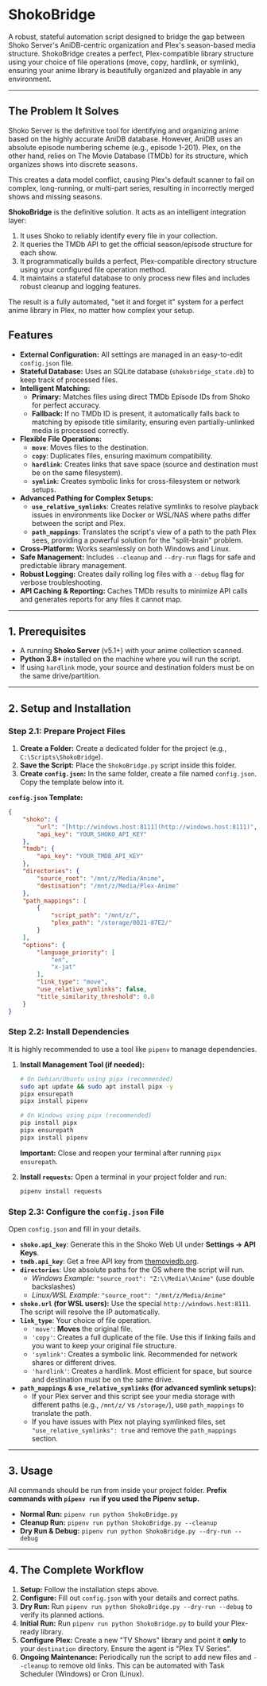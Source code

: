 # ShokoBridge

A robust, stateful automation script designed to bridge the gap between Shoko Server's AniDB-centric organization and Plex's season-based media structure. ShokoBridge creates a perfect, Plex-compatible library structure using your choice of file operations (move, copy, hardlink, or symlink), ensuring your anime library is beautifully organized and playable in any environment.

---

## The Problem It Solves

Shoko Server is the definitive tool for identifying and organizing anime based on the highly accurate AniDB database. However, AniDB uses an absolute episode numbering scheme (e.g., episode 1-201). Plex, on the other hand, relies on The Movie Database (TMDb) for its structure, which organizes shows into discrete seasons.

This creates a data model conflict, causing Plex's default scanner to fail on complex, long-running, or multi-part series, resulting in incorrectly merged shows and missing seasons.

**ShokoBridge** is the definitive solution. It acts as an intelligent integration layer:

1. It uses Shoko to reliably identify every file in your collection.
2. It queries the TMDb API to get the official season/episode structure for each show.
3. It programmatically builds a perfect, Plex-compatible directory structure using your configured file operation method.
4. It maintains a stateful database to only process new files and includes robust cleanup and logging features.

The result is a fully automated, "set it and forget it" system for a perfect anime library in Plex, no matter how complex your setup.

## Features

* **External Configuration:** All settings are managed in an easy-to-edit `config.json` file.
* **Stateful Database:** Uses an SQLite database (`shokobridge_state.db`) to keep track of processed files.
* **Intelligent Matching:**
  * **Primary:** Matches files using direct TMDb Episode IDs from Shoko for perfect accuracy.
  * **Fallback:** If no TMDb ID is present, it automatically falls back to matching by episode title similarity, ensuring even partially-unlinked media is processed correctly.
* **Flexible File Operations:**
  * **`move`**: Moves files to the destination.
  * **`copy`**: Duplicates files, ensuring maximum compatibility.
  * **`hardlink`**: Creates links that save space (source and destination must be on the same filesystem).
  * **`symlink`**: Creates symbolic links for cross-filesystem or network setups.
* **Advanced Pathing for Complex Setups:**
  * **`use_relative_symlinks`**: Creates relative symlinks to resolve playback issues in environments like Docker or WSL/NAS where paths differ between the script and Plex.
  * **`path_mappings`**: Translates the script's view of a path to the path Plex sees, providing a powerful solution for the "split-brain" problem.
* **Cross-Platform:** Works seamlessly on both Windows and Linux.
* **Safe Management:** Includes `--cleanup` and `--dry-run` flags for safe and predictable library management.
* **Robust Logging:** Creates daily rolling log files with a `--debug` flag for verbose troubleshooting.
* **API Caching & Reporting:** Caches TMDb results to minimize API calls and generates reports for any files it cannot map.

---

## 1. Prerequisites

* A running **Shoko Server** (v5.1+) with your anime collection scanned.
* **Python 3.8+** installed on the machine where you will run the script.
* If using `hardlink` mode, your source and destination folders must be on the same drive/partition.

---

## 2. Setup and Installation

### Step 2.1: Prepare Project Files
1. **Create a Folder:** Create a dedicated folder for the project (e.g., `C:\Scripts\ShokoBridge`).
2. **Save the Script:** Place the `ShokoBridge.py` script inside this folder.
3. **Create `config.json`:** In the same folder, create a file named `config.json`. Copy the template below into it.

**`config.json` Template:**
```json
{
    "shoko": {
        "url": "[http://windows.host:8111](http://windows.host:8111)",
        "api_key": "YOUR_SHOKO_API_KEY"
    },
    "tmdb": {
        "api_key": "YOUR_TMDB_API_KEY"
    },
    "directories": {
        "source_root": "/mnt/z/Media/Anime",
        "destination": "/mnt/z/Media/Plex-Anime"
    },
    "path_mappings": [
        {
            "script_path": "/mnt/z/",
            "plex_path": "/storage/0021-87E2/"
        }
    ],
    "options": {
        "language_priority": [
            "en",
            "x-jat"
        ],
        "link_type": "move",
        "use_relative_symlinks": false,
        "title_similarity_threshold": 0.8
    }
}
```

### Step 2.2: Install Dependencies
It is highly recommended to use a tool like `pipenv` to manage dependencies.

1.  **Install Management Tool (if needed):**
    ```bash
    # On Debian/Ubuntu using pipx (recommended)
    sudo apt update && sudo apt install pipx -y
    pipx ensurepath
    pipx install pipenv
    
    # On Windows using pipx (recommended)
    pip install pipx
    pipx ensurepath
    pipx install pipenv
    ```
    **Important:** Close and reopen your terminal after running `pipx ensurepath`.

2.  **Install `requests`:** Open a terminal in your project folder and run:
    ```bash
    pipenv install requests
    ```

### Step 2.3: Configure the `config.json` File
Open `config.json` and fill in your details.
* **`shoko.api_key`**: Generate this in the Shoko Web UI under **Settings -> API Keys**.
* **`tmdb.api_key`**: Get a free API key from [themoviedb.org](https://www.themoviedb.org).
* **`directories`**: Use absolute paths for the OS where the script will run.
    * *Windows Example:* `"source_root": "Z:\\Media\\Anime"` (use double backslashes)
    * *Linux/WSL Example:* `"source_root": "/mnt/z/Media/Anime"`
* **`shoko.url` (for WSL users):** Use the special `http://windows.host:8111`. The script will resolve the IP automatically.
* **`link_type`**: Your choice of file operation.
    * `'move'`: **Moves** the original file.
    * `'copy'`: Creates a full duplicate of the file. Use this if linking fails and you want to keep your original file structure.
    * `'symlink'`: Creates a symbolic link. Recommended for network shares or different drives.
    * `'hardlink'`: Creates a hardlink. Most efficient for space, but source and destination must be on the same drive.
* **`path_mappings` & `use_relative_symlinks` (for advanced symlink setups):**
    * If your Plex server and this script see your media storage with different paths (e.g., `/mnt/z/` vs `/storage/`), use `path_mappings` to translate the path.
    * If you have issues with Plex not playing symlinked files, set `"use_relative_symlinks": true` and remove the `path_mappings` section.

---

## 3. Usage

All commands should be run from inside your project folder. **Prefix commands with `pipenv run` if you used the Pipenv setup.**

* **Normal Run:** `pipenv run python ShokoBridge.py`
* **Cleanup Run:** `pipenv run python ShokoBridge.py --cleanup`
* **Dry Run & Debug:** `pipenv run python ShokoBridge.py --dry-run --debug`

---

## 4. The Complete Workflow

1. **Setup:** Follow the installation steps above.
2. **Configure:** Fill out `config.json` with your details and correct paths.
3. **Dry Run:** Run `pipenv run python ShokoBridge.py --dry-run --debug` to verify its planned actions.
4. **Initial Run:** Run `pipenv run python ShokoBridge.py` to build your Plex-ready library.
5. **Configure Plex:** Create a new "TV Shows" library and point it **only** to your `destination` directory. Ensure the agent is "Plex TV Series".
6. **Ongoing Maintenance:** Periodically run the script to add new files and `--cleanup` to remove old links. This can be automated with Task Scheduler (Windows) or Cron (Linux).


